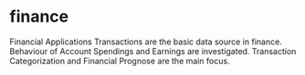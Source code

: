 # finance
Financial Applications 
Transactions are the basic data source in finance.
Behaviour of Account Spendings and Earnings are investigated.
Transaction Categorization and Financial Prognose are the main focus.
